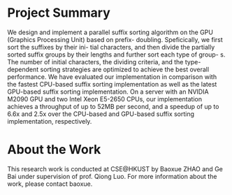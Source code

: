 # Project Summary

We design and implement a parallel suffix sorting algorithm on the GPU (Graphics Processing Unit) based on prefix- doubling. Speficically, we first sort the suffixes by their ini- tial characters, and then divide the partially sorted suffix groups by their lengths and further sort each type of group- s. The number of initial characters, the dividing criteria, and the type-dependent sorting strategies are optimized to achieve the best overall performance.
We have evaluated our implementation in comparison with the fastest CPU-based suffix sorting implementation as well as the latest GPU-based suffix sorting implementation. On a server with an NVIDIA M2090 GPU and two Intel Xeon E5-2650 CPUs, our implementation achieves a throughput of up to 52MB per second, and a speedup of up to 6.6x and 2.5x over the CPU-based and GPU-based suffix sorting implementation, respectively.

# About the Work
This research work is conducted at CSE@HKUST by Baoxue ZHAO and Ge Bai under supervision of prof. Qiong Luo. For more information about the work, please contact baoxue.